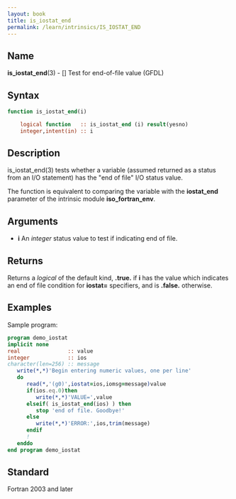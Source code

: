 ```yaml
---
layout: book
title: is_iostat_end
permalink: /learn/intrinsics/IS_IOSTAT_END
---
```

## __Name__

__is\_iostat\_end__(3) - \[\] Test for end-of-file value
(GFDL)

## __Syntax__
```fortran
function is_iostat_end(i)

    logical function   :: is_iostat_end (i) result(yesno)
    integer,intent(in) :: i
```
## __Description__

is\_iostat\_end(3) tests whether a variable (assumed returned as a status
from an I/O statement) has the "end of file" I/O status value. 

The function is equivalent to comparing the variable with the
__iostat\_end__ parameter of the intrinsic module __iso\_fortran\_env__.

## __Arguments__

  - __i__
    An _integer_ status value to test if indicating end of file.

## __Returns__

Returns a _logical_ of the default kind, __.true.__ if __i__ has the value
which indicates an end of file condition for __iostat=__ specifiers, and is
__.false.__ otherwise.

## __Examples__

Sample program:

```fortran
program demo_iostat
implicit none
real               :: value
integer            :: ios
character(len=256) :: message
   write(*,*)'Begin entering numeric values, one per line'
   do
      read(*,'(g0)',iostat=ios,iomsg=message)value
      if(ios.eq.0)then
         write(*,*)'VALUE=',value
      elseif( is_iostat_end(ios) ) then
         stop 'end of file. Goodbye!'
      else
         write(*,*)'ERROR:',ios,trim(message)
      endif
      !
   enddo
end program demo_iostat
```

## __Standard__

Fortran 2003 and later
